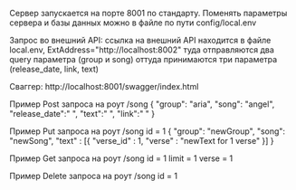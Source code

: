 Сервер запускается на порте 8001 по стандарту.
Поменять параметры сервера и базы данных можно в файле по пути config/local.env

Запрос во внешний API:
  ссылка на внешний API находится в файле local.env,  ExtAddress="http://localhost:8002"
  туда отправляются два query параметра (group и song)
  оттуда принимаются три параметра (release_date, link, text)

Сваггер:
  http://localhost:8001/swagger/index.html

Пример Post запроса на роут /song
{
    "group": "aria",
    "song": "angel",
    "release_date":" ",
    "text":" ",
    "link":" "
}

Пример Put запроса на роут /song
id = 1
{
    "group": "newGroup",
    "song": "newSong",
    "text" : [{
        "verse_id" : 1,
        "verse" : "newText for 1 verse"
    }]
}

Пример Get запроса на роут /song
id = 1
limit = 1
verse = 1

Пример Delete запроса на роут /song
id = 1
